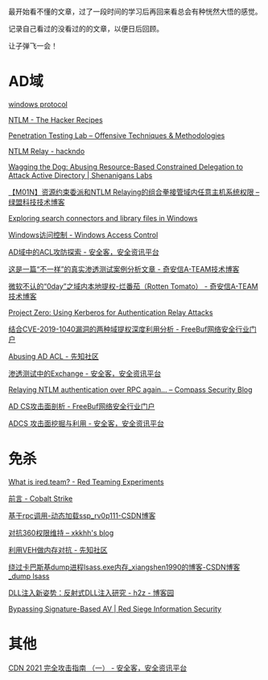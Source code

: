# 


最开始看不懂的文章，过了一段时间的学习后再回来看总会有种恍然大悟的感觉。

记录自己看过的没看过的的文章，以便日后回顾。

让子弹飞一会！

# AD域

[windows protocol](https://daiker.gitbook.io/windows-protocol/)

[NTLM - The Hacker Recipes](https://www.thehacker.recipes/ad/movement/ntlm)

[Penetration Testing Lab – Offensive Techniques & Methodologies](https://pentestlab.blog/)

[NTLM Relay - hackndo](https://en.hackndo.com/ntlm-relay/)

[Wagging the Dog: Abusing Resource-Based Constrained Delegation to Attack Active Directory | Shenanigans Labs](https://shenaniganslabs.io/2019/01/28/Wagging-the-Dog.html)

[【M01N】资源约束委派和NTLM Relaying的组合拳接管域内任意主机系统权限 – 绿盟科技技术博客](http://blog.nsfocus.net/combination-resource-constrained-delegation-ntlm-relaying-takes-privileges-host-system-domain/)

[Exploring search connectors and library files in Windows](https://dtm.uk/exploring-search-connectors-and-library-files-on-windows/)

[Windows访问控制 - Windows Access Control](https://rootclay.gitbook.io/windows-access-control/)

[AD域中的ACL攻防探索 - 安全客，安全资讯平台](https://www.anquanke.com/post/id/212163)

[这是一篇“不一样”的真实渗透测试案例分析文章 - 奇安信A-TEAM技术博客](https://blog.ateam.qianxin.com/post/zhe-shi-yi-pian-bu-yi-yang-de-zhen-shi-shen-tou-ce-shi-an-li-fen-xi-wen-zhang/)

[微软不认的“0day”之域内本地提权-烂番茄（Rotten Tomato） - 奇安信A-TEAM技术博客](https://blog.ateam.qianxin.com/post/wei-ruan-bu-ren-de-0day-zhi-yu-nei-ben-di-ti-quan-lan-fan-qie/)

[Project Zero: Using Kerberos for Authentication Relay Attacks](https://googleprojectzero.blogspot.com/2021/10/using-kerberos-for-authentication-relay.html)

[结合CVE-2019-1040漏洞的两种域提权深度利用分析 - FreeBuf网络安全行业门户](https://www.freebuf.com/vuls/207399.html)

[Abusing AD ACL - 先知社区](https://xz.aliyun.com/t/9997)

[渗透测试中的Exchange - 安全客，安全资讯平台](https://www.anquanke.com/post/id/226543)

[Relaying NTLM authentication over RPC again… – Compass Security Blog](https://blog.compass-security.com/2021/08/relaying-ntlm-authentication-over-rpc-again/)

[AD CS攻击面剖析 - FreeBuf网络安全行业门户](https://www.freebuf.com/articles/network/319349.html)

[ADCS 攻击面挖掘与利用 - 安全客，安全资讯平台](https://www.anquanke.com/post/id/262433)



# 免杀

[What is ired.team? - Red Teaming Experiments](https://www.ired.team/)

[前言 - Cobalt Strike](https://wbglil.gitbook.io/cobalt-strike/)

[基于rpc调用-动态加载ssp_rv0p111-CSDN博客](https://blog.csdn.net/ZCMUCZX/article/details/102370315)

[对抗360权限维持 – xkkhh's blog](http://blog.xkkhh.cn/2021/08/09/对抗360权限维持/)

[利用VEH做内存对抗 - 先知社区](https://xz.aliyun.com/t/10408)

[绕过卡巴斯基dump进程lsass.exe内存_xiangshen1990的博客-CSDN博客_dump lsass](https://blog.csdn.net/xiangshen1990/article/details/104872566)

[DLL注入新姿势：反射式DLL注入研究 - h2z - 博客园](https://www.cnblogs.com/h2zZhou/p/7721797.html)

[Bypassing Signature-Based AV | Red Siege Information Security](https://www.redsiege.com/blog/2021/08/bypass-sig-av/)



# 其他

[CDN 2021 完全攻击指南 （一） - 安全客，安全资讯平台](https://www.anquanke.com/post/id/227818)

